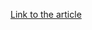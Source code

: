 [Link to the article](https://blog.talosintelligence.com/revault-when-your-soc-turns-against-you-2/)
